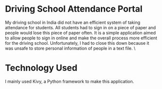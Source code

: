 # Driving School Attendance Portal
My driving school in India did not have an efficient system of taking attendance for students. All students had to sign in on a piece of paper and people would lose this piece of paper often. 
It is a simple application aimed to allow people to sign in online and make the overall process more efficient for the driving school. Unfortunately, I had to close this down because it was unsafe to store personal information of people in a text file. \

# Technology Used
I mainly used Kivy, a Python framework to make this application. 
